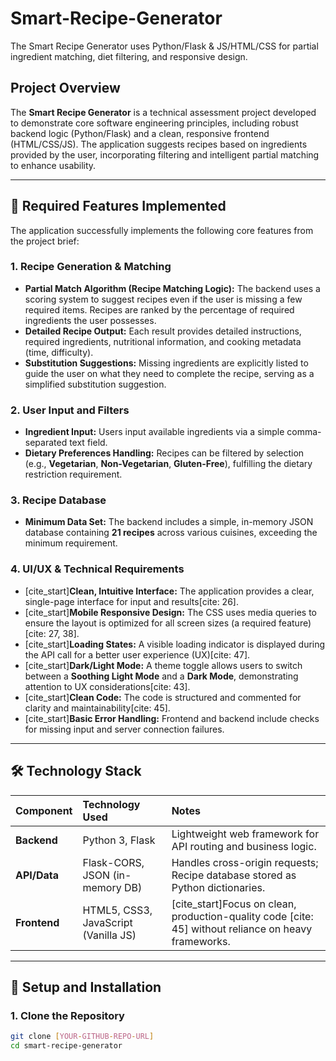 # Smart-Recipe-Generator
The Smart Recipe Generator uses Python/Flask &amp; JS/HTML/CSS for partial ingredient matching, diet filtering, and responsive design.

## Project Overview
The **Smart Recipe Generator** is a technical assessment project developed to demonstrate core software engineering principles, including robust backend logic (Python/Flask) and a clean, responsive frontend (HTML/CSS/JS). The application suggests recipes based on ingredients provided by the user, incorporating filtering and intelligent partial matching to enhance usability.

---

## 🚀 Required Features Implemented

The application successfully implements the following core features from the project brief:

### 1. Recipe Generation & Matching
* **Partial Match Algorithm (Recipe Matching Logic):** The backend uses a scoring system to suggest recipes even if the user is missing a few required items. Recipes are ranked by the percentage of required ingredients the user possesses.
* **Detailed Recipe Output:** Each result provides detailed instructions, required ingredients, nutritional information, and cooking metadata (time, difficulty).
* **Substitution Suggestions:** Missing ingredients are explicitly listed to guide the user on what they need to complete the recipe, serving as a simplified substitution suggestion.

### 2. User Input and Filters
* **Ingredient Input:** Users input available ingredients via a simple comma-separated text field.
* **Dietary Preferences Handling:** Recipes can be filtered by selection (e.g., **Vegetarian**, **Non-Vegetarian**, **Gluten-Free**), fulfilling the dietary restriction requirement.

### 3. Recipe Database
* **Minimum Data Set:** The backend includes a simple, in-memory JSON database containing **21 recipes** across various cuisines, exceeding the minimum requirement.

### 4. UI/UX & Technical Requirements
* [cite_start]**Clean, Intuitive Interface:** The application provides a clear, single-page interface for input and results[cite: 26].
* [cite_start]**Mobile Responsive Design:** The CSS uses media queries to ensure the layout is optimized for all screen sizes (a required feature)[cite: 27, 38].
* [cite_start]**Loading States:** A visible loading indicator is displayed during the API call for a better user experience (UX)[cite: 47].
* [cite_start]**Dark/Light Mode:** A theme toggle allows users to switch between a **Soothing Light Mode** and a **Dark Mode**, demonstrating attention to UX considerations[cite: 43].
* [cite_start]**Clean Code:** The code is structured and commented for clarity and maintainability[cite: 45].
* [cite_start]**Basic Error Handling:** Frontend and backend include checks for missing input and server connection failures.

---

## 🛠️ Technology Stack

| Component | Technology Used | Notes |
| :--- | :--- | :--- |
| **Backend** | Python 3, Flask | Lightweight web framework for API routing and business logic. |
| **API/Data** | Flask-CORS, JSON (in-memory DB) | Handles cross-origin requests; Recipe database stored as Python dictionaries. |
| **Frontend** | HTML5, CSS3, JavaScript (Vanilla JS) | [cite_start]Focus on clean, production-quality code [cite: 45] without reliance on heavy frameworks. |

---

## 🚀 Setup and Installation

### 1. Clone the Repository

```bash
git clone [YOUR-GITHUB-REPO-URL]
cd smart-recipe-generator

